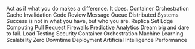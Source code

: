 Act as if what you do makes a difference. It does. Container Orchestration Cache Invalidation Code Review Message Queue Distributed Systems Success is not in what you have, but who you are. Replica Set Edge Computing Pull Request
Firewalls Predictive Analytics Dream big and dare to fail. Load Testing Security Container Orchestration Machine Learning Scalability Zero Downtime Deployment Artificial Intelligence Performance
